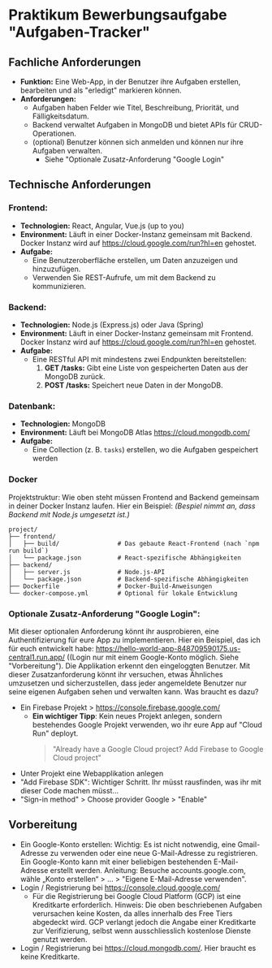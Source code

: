 # Praktikum Bewerbungsaufgabe "Aufgaben-Tracker"

## Fachliche Anforderungen 

-   **Funktion:** Eine Web-App, in der Benutzer ihre Aufgaben erstellen, bearbeiten und als "erledigt" markieren können.
-   **Anforderungen:**
    -   Aufgaben haben Felder wie Titel, Beschreibung, Priorität, und Fälligkeitsdatum.
    -   Backend verwaltet Aufgaben in MongoDB und bietet APIs für CRUD-Operationen.
    -   (optional) Benutzer können sich anmelden und können nur ihre Aufgaben verwalten.
	    - Siehe "Optionale Zusatz-Anforderung "Google Login"

## Technische Anforderungen
### **Frontend:**
-   **Technologien:** React, Angular, Vue.js (up to you)
-   **Environment:** Läuft in einer Docker-Instanz gemeinsam mit Backend. Docker Instanz wird auf https://cloud.google.com/run?hl=en gehostet.
-   **Aufgabe:**
    -   Eine Benutzeroberfläche erstellen, um Daten anzuzeigen und hinzuzufügen.
    -   Verwenden Sie REST-Aufrufe, um mit dem Backend zu kommunizieren.

### **Backend:**
-   **Technologien:** Node.js (Express.js) oder Java (Spring)
-   **Environment:** Läuft in einer Docker-Instanz gemeinsam mit Frontend. Docker Instanz wird auf https://cloud.google.com/run?hl=en gehostet.
-   **Aufgabe:**
    -   Eine RESTful API mit mindestens zwei Endpunkten bereitstellen:
        1.  **GET /tasks:** Gibt eine Liste von gespeicherten Daten aus der MongoDB zurück.
        2.  **POST /tasks:** Speichert neue Daten in der MongoDB.

### **Datenbank:**
-   **Technologien:** MongoDB
-   **Environment:** Läuft bei MongoDB Atlas https://cloud.mongodb.com/
-   **Aufgabe:**
    -   Eine Collection (z. B. `tasks`) erstellen, wo die Aufgaben gespeichert werden


### **Docker**
Projektstruktur: Wie oben steht müssen Frontend and Backend gemeinsam in deiner Docker Instanz laufen. Hier ein Beispiel:
*(Bespiel nimmt an, dass Backend mit Node.js umgesetzt ist.)*
```
project/
├── frontend/
│   ├── build/                # Das gebaute React-Frontend (nach `npm run build`)
│   └── package.json          # React-spezifische Abhängigkeiten
├── backend/
│   ├── server.js             # Node.js-API
│   └── package.json          # Backend-spezifische Abhängigkeiten
├── Dockerfile                # Docker-Build-Anweisungen
└── docker-compose.yml        # Optional für lokale Entwicklung

```

### **Optionale Zusatz-Anforderung "Google Login":**
Mit dieser optionalen Anforderung könnt ihr ausprobieren, eine Authentifizierung für eure App zu implementieren. Hier ein Beispiel, das ich für euch entwickelt habe: https://hello-world-app-848709590175.us-central1.run.app/ ((Login nur mit einem Google-Konto möglich. Siehe "Vorbereitung"). Die Applikation erkennt den eingeloggten Benutzer. Mit dieser Zusatzanforderung könnt ihr versuchen, etwas Ähnliches umzusetzen und sicherzustellen, dass jeder angemeldete Benutzer nur seine eigenen Aufgaben sehen und verwalten kann. Was braucht es dazu?
- Ein Firebase Projekt > https://console.firebase.google.com/
    - **Ein wichtiger Tipp**: Kein neues Projekt anlegen, sondern bestehendes Google Projekt verwenden, wo ihr eure App auf "Cloud Run" deployt. 
        > "Already have a Google Cloud project? Add Firebase to Google Cloud project"
- Unter Projekt eine Webapplikation anlegen
- "Add Firebase SDK": Wichtiger Schritt. Ihr müsst rausfinden, was ihr mit dieser Code machen müsst...
- "Sign-in method" > Choose provider Google > "Enable"

## Vorbereitung
- Ein Google-Konto erstellen: Wichtig: Es ist nicht notwendig, eine Gmail-Adresse zu verwenden oder eine neue G-Mail-Adresse zu registrieren. Ein Google-Konto kann mit einer beliebigen bestehenden E-Mail-Adresse erstellt werden.
Anleitung: Besuche accounts.google.com, wähle „Konto erstellen“ > ... > "Eigene E-Mail-Adresse verwenden".
- Login / Registrierung bei https://console.cloud.google.com/
	- Für die Registrierung bei Google Cloud Platform (GCP) ist eine Kreditkarte erforderlich. Hinweis: Die oben beschriebenen Aufgaben verursachen keine Kosten, da alles innerhalb des Free Tiers abgedeckt wird. GCP verlangt jedoch die Angabe einer Kreditkarte zur Verifizierung, selbst wenn ausschliesslich kostenlose Dienste genutzt werden.
- Login / Registrierung bei https://cloud.mongodb.com/. Hier braucht es keine Kreditkarte. 